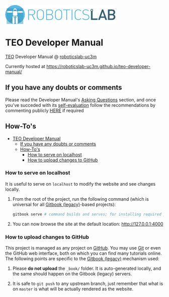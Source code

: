 [![roboticslab-uc3m logo](fig/roboticslab-banner-350px.png)](https://github.com/roboticslab-uc3m)

# TEO Developer Manual

[TEO](http://roboticslab.uc3m.es/roboticslab/robot/teo-humanoid) Developer Manual @ [roboticslab-uc3m](https://github.com/roboticslab-uc3m)

Currently hosted at <https://roboticslab-uc3m.github.io/teo-developer-manual/>

## If you have any doubts or comments

Please read the Developer Manual's [Asking Questions](http://robots.uc3m.es/gitbook-developer-manual/asking-questions.html) section, and once you've succeded with its [self-evaluation](http://robots.uc3m.es/gitbook-developer-manual/asking-questions.html#self-evaluation-time) follow the recommendations by commenting publicly [HERE](https://github.com/roboticslab-uc3m/teo-developer-manual/issues/new) if required

## How-To's

- [TEO Developer Manual](#teo-developer-manual)
  - [If you have any doubts or comments](#if-you-have-any-doubts-or-comments)
  - [How-To's](#how-tos)
    - [How to serve on localhost](#how-to-serve-on-localhost)
    - [How to upload changes to GitHub](#how-to-upload-changes-to-github)

### How to serve on localhost

It is useful to serve on `localhost` to modify the website and see changes locally.

1. From the root of the project, run the following command (which is universal for all [Gitbook (legacy)](https://github.com/GitbookIO/gitbook)-based projects):

   ```bash
   gitbook serve # command builds and serves; for installing required plugins, before first  run please: gitbook install
   ```

1. You can now browse the site at the default location: <http://127.0.0.1:4000>

### How to upload changes to GitHub

This project is managed as any project on [GitHub](https://www.github.com). You may use [Git](https://git-scm.com) or even the GitHub web interface, both on which you can find many tutorials online. The following points are specific to the [Gitbook (legacy)](https://github.com/asrob-uc3m/actas/issues/148#issuecomment-449748350) mechanism used:

1. Please **do not upload** the `_book/` folder. It is auto-generated locally, and the same should happen on the Gitbook (legacy) servers.

1. It is safe to `git push` to any upstream branch, just remember that what is on `master` is what will be actually rendered as the website.
